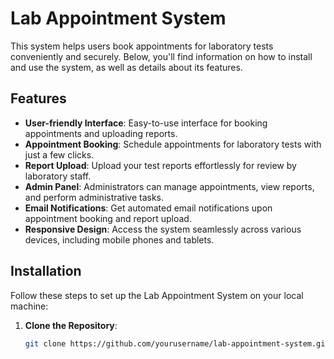 # Lab Appointment System

This system helps users book appointments for laboratory tests conveniently and securely. Below, you'll find information on how to install and use the system, as well as details about its features.

## Features

- **User-friendly Interface**: Easy-to-use interface for booking appointments and uploading reports.
- **Appointment Booking**: Schedule appointments for laboratory tests with just a few clicks.
- **Report Upload**: Upload your test reports effortlessly for review by laboratory staff.
- **Admin Panel**: Administrators can manage appointments, view reports, and perform administrative tasks.
- **Email Notifications**: Get automated email notifications upon appointment booking and report upload.
- **Responsive Design**: Access the system seamlessly across various devices, including mobile phones and tablets.

## Installation

Follow these steps to set up the Lab Appointment System on your local machine:

1. **Clone the Repository**:
   ```bash
   git clone https://github.com/yourusername/lab-appointment-system.git
